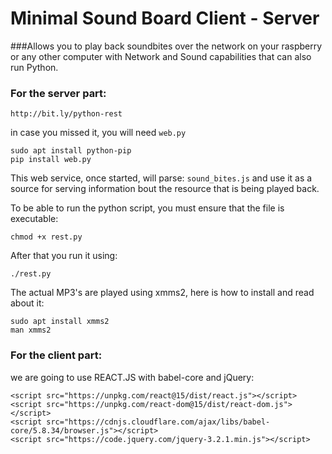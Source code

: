 # Minimal Sound Board Client - Server

###Allows you to play back soundbites over the network on your raspberry or any other computer with Network and Sound capabilities that can also run Python.

### For the server part:

	http://bit.ly/python-rest

in case you missed it, you will need `web.py`

	sudo apt install python-pip
	pip install web.py

This web service, once started, will parse:  `sound_bites.js` and use it as a source for serving information bout the resource that is being played back.

To be able to run the python script, you must ensure that the file is executable:

    chmod +x rest.py

After that you run it using:

	./rest.py
	
The actual MP3's are played using xmms2, here is how to install and read about it:

	sudo apt install xmms2 
	man xmms2

### For the client part:

we are going to use REACT.JS with babel-core and jQuery:

	<script src="https://unpkg.com/react@15/dist/react.js"></script>
	<script src="https://unpkg.com/react-dom@15/dist/react-dom.js"></script>
	<script src="https://cdnjs.cloudflare.com/ajax/libs/babel-core/5.8.34/browser.js"></script>
	<script src="https://code.jquery.com/jquery-3.2.1.min.js"></script>
